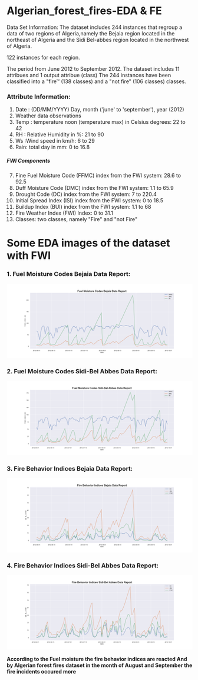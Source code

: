 # Algerian_forest_fires-EDA & FE

Data Set Information:
The dataset includes 244 instances that regroup a data of two regions of Algeria,namely the Bejaia region located in the northeast of Algeria and the Sidi Bel-abbes region located in the northwest of Algeria.

122 instances for each region.

The period from June 2012 to September 2012.
The dataset includes 11 attribues and 1 output attribue (class)
The 244 instances have been classified into a "fire™ (138 classes) and a "not fire" (106 classes) classes.
### Attribute Information:
  1. Date : (DD/MM/YYYY) Day, month ('june' to 'september'), year (2012)
  2. Weather data observations
  3. Temp : temperature noon (temperature max) in Celsius degrees: 22 to 42
  4. RH : Relative Humidity in %: 21 to 90
  5. Ws :Wind speed in km/h: 6 to 29
  6. Rain: total day in mm: 0 to 16.8
##### FWI Components
  7. Fine Fuel Moisture Code (FFMC) index from the FWI system: 28.6 to 92.5
  8. Duff Moisture Code (DMC) index from the FWI system: 1.1 to 65.9
  9. Drought Code (DC) index from the FWI system: 7 to 220.4
  10. Initial Spread Index (ISI) index from the FWI system: 0 to 18.5
  11. Buildup Index (BUI) index from the FWI system: 1.1 to 68
  12. Fire Weather Index (FWI) Index: 0 to 31.1
  13. Classes: two classes, namely "Fire" and "not Fire"

# Some EDA images of the dataset with FWI

### 1. Fuel Moisture Codes Bejaia Data Report:
![Fuel Moisture Codes Bejaia Data Report](https://github.com/sandeepbelamagi/Algerian_forest_fires-EDA-FE/blob/main/Fuel%20Moisture%20Codes%20Bejaia%20Data%20Report.png)

### 2. Fuel Moisture Codes Sidi-Bel Abbes Data Report:
![Fuel Moisture Codes Sidi-Bel Abbes Data Report](https://github.com/sandeepbelamagi/Algerian_forest_fires-EDA-FE/blob/main/Fuel%20Moisture%20Codes%20Sidi-Bel%20Abbes%20Data%20Report.png)

### 3. Fire Behavior Indices Bejaia Data Report:
![Fire Behavior Indices Bejaia Data Report](https://github.com/sandeepbelamagi/Algerian_forest_fires-EDA-FE/blob/main/Fire%20Behavior%20Indices%20Bejaia%20Data%20Report.png)

### 4. Fire Behavior Indices Sidi-Bel Abbes Data Report:
![Fire Behavior Indices Sidi-Bel Abbes Data Report](https://github.com/sandeepbelamagi/Algerian_forest_fires-EDA-FE/blob/main/Fire%20Behavior%20Indices%20Sidi-Bel%20Abbes%20Data%20Report.png)

**According to the Fuel moisture the fire behavior indices are reacted And by Algerian forest fires dataset in the month of August and September the fire incidents occured more**
